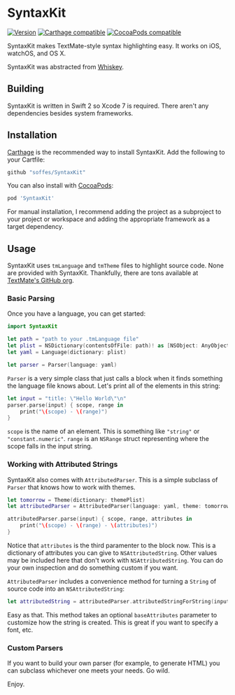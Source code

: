 # SyntaxKit

[![Version](https://img.shields.io/github/release/soffes/SyntaxKit.svg)](https://github.com/soffes/SyntaxKit/releases) [![Carthage compatible](https://img.shields.io/badge/Carthage-compatible-4BC51D.svg?style=flat)](https://github.com/Carthage/Carthage) [![CocoaPods compatible](https://img.shields.io/cocoapods/v/SyntaxKit.svg)](https://cocoapods.org/pods/SyntaxKit)

SyntaxKit makes TextMate-style syntax highlighting easy. It works on iOS, watchOS, and OS X.

SyntaxKit was abstracted from [Whiskey](http://usewhiskey.com).


## Building

SyntaxKit is written in Swift 2 so Xcode 7 is required. There aren't any dependencies besides system frameworks.


## Installation

[Carthage](https://github.com/carthage/carthage) is the recommended way to install SyntaxKit. Add the following to your Cartfile:

``` ruby
github "soffes/SyntaxKit"
```

You can also install with [CocoaPods](https://cocoapods.org):

``` ruby
pod 'SyntaxKit'
```

For manual installation, I recommend adding the project as a subproject to your project or workspace and adding the appropriate framework as a target dependency.


## Usage

SyntaxKit uses `tmLanguage` and `tmTheme` files to highlight source code. None are provided with SyntaxKit. Thankfully, there are tons available at [TextMate's GitHub org](https://github.com/textmate).

### Basic Parsing

Once you have a language, you can get started:

```swift
import SyntaxKit

let path = "path to your .tmLanguage file"
let plist = NSDictionary(contentsOfFile: path)! as [NSObject: AnyObject]
let yaml = Language(dictionary: plist)

let parser = Parser(language: yaml)
```

`Parser` is a very simple class that just calls a block when it finds something the language file knows about. Let's print all of the elements in this string:

```swift
let input = "title: \"Hello World\"\n"
parser.parse(input) { scope, range in
    print("\(scope) - \(range)")
}
```

`scope` is the name of an element. This is something like `"string"` or `"constant.numeric"`. `range` is an `NSRange` struct representing where the scope falls in the input string.


### Working with Attributed Strings

SyntaxKit also comes with `AttributedParser`. This is a simple subclass of `Parser` that knows how to work with themes.

```swift
let tomorrow = Theme(dictionary: themePlist)
let attributedParser = AttributedParser(language: yaml, theme: tomorrow)

attributedParser.parse(input) { scope, range, attributes in
    print("\(scope) - \(range) - \(attributes)")
}
```

Notice that `attributes` is the third paramenter to the block now. This is a dictionary of attributes you can give to `NSAttributedString`. Other values may be included here that don't work with `NSAttributedString`. You can do your own inspection and do something custom if you want.

`AttributedParser` includes a convenience method for turning a `String` of source code into an `NSAttributedString`:

```swift
let attributedString = attributedParser.attributedStringForString(input)
```

Easy as that. This method takes an optional `baseAttributes` parameter to customize how the string is created. This is great if you want to specify a font, etc.


### Custom Parsers

If you want to build your own parser (for example, to generate HTML) you can subclass whichever one meets your needs. Go wild.

Enjoy.
